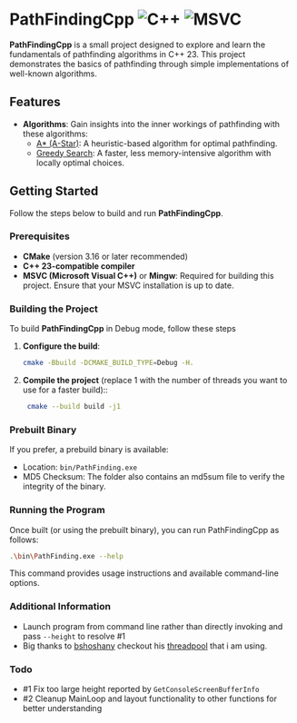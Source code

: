 # PathFindingCpp ![C++](https://img.shields.io/badge/c++-%2300599C.svg?style=for-the-badge&logo=c%2B%2B&logoColor=white) ![MSVC](https://img.shields.io/badge/MSVC-%23007ACC.svg?style=for-the-badge&logo=visual-studio&logoColor=white)

**PathFindingCpp** is a small project designed to explore and learn the fundamentals of pathfinding algorithms in C++ 23. This project demonstrates the basics of pathfinding through simple implementations of well-known algorithms.

## Features

- **Algorithms**: Gain insights into the inner workings of pathfinding with these algorithms:
  - [A* (A-Star)](https://en.wikipedia.org/wiki/A*_search_algorithm): A heuristic-based algorithm for optimal pathfinding.
  - [Greedy Search](https://en.wikipedia.org/wiki/Greedy_algorithm): A faster, less memory-intensive algorithm with locally optimal choices.

## Getting Started

Follow the steps below to build and run **PathFindingCpp**.

### Prerequisites

- **CMake** (version 3.16 or later recommended)
- **C++ 23-compatible compiler**
- **MSVC (Microsoft Visual C++)** or **Mingw**: Required for building this project. Ensure that your MSVC installation is up to date.

### Building the Project

To build **PathFindingCpp** in Debug mode, follow these steps

1. **Configure the build**:
   ```bash
   cmake -Bbuild -DCMAKE_BUILD_TYPE=Debug -H.
   ```
2. **Compile the project** (replace 1 with the number of threads you want to use for a faster build)::
   ```bash
    cmake --build build -j1
   ```

### Prebuilt Binary

If you prefer, a prebuild binary is available:

- Location: `bin/PathFinding.exe`
- MD5 Checksum: The folder also contains an md5sum file to verify the integrity of the binary.

### Running the Program

Once built (or using the prebuilt binary), you can run PathFindingCpp as follows:

```bash
.\bin\PathFinding.exe --help
```

This command provides usage instructions and available command-line options.

### Additional Information

- Launch program from command line rather than directly invoking and pass `--height` to resolve #1
- Big thanks to [bshoshany](https://github.com/bshoshany) checkout his [threadpool](https://github.com/bshoshany/thread-pool) that i am using.

### Todo

- #1 Fix too large height reported by `GetConsoleScreenBufferInfo`
- #2 Cleanup MainLoop and layout functionality to other functions for better understanding
